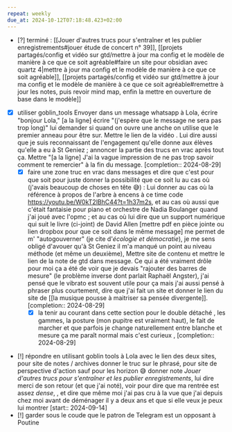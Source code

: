 ```yaml
---
repeat: weekly
due_at: 2024-10-12T07:18:48.423+02:00
---
```

- [?] terminé  : [[Jouer d'autres trucs pour s'entraîner et les publier enregistrements#jouer étude de concert n° 39]], [[projets partagés/config et vidéo sur gtd/mettre à jour ma config et le modèle de manière à ce que ce soit agréable#faire un site pour obsidian avec quartz 4|mettre à jour ma config et le modèle de manière à ce que ce soit agréable]], [[projets partagés/config et vidéo sur gtd/mettre à jour ma config et le modèle de manière à ce que ce soit agréable#remettre à jour les notes, puis revoir mind map, enfin la mettre en ouverture de base dans le modèle]]

- [X] utiliser goblin_tools Envoyer dans un message whatsapp à Lola, écrire "bonjour Lola," [a la ligne] écrire "(j'espère que le message ne sera pas trop long)" lui demander si quand on ouvre une anche on utilise que le premier anneau pour être sur. Mettre le lien de la vidéo .  Lui dire aussi que je suis reconnaissant de l'engagement qu'elle donne aux élèves qu'elle a eu à St Geniez ; annoncer la partie des trucs en vrac après tout ça. Mettre "[a la ligne] J'ai la vague impression de ne pas trop savoir comment te remercier" à la fin du message.  [completion:: 2024-08-29]
	- [X] faire une zone truc en vrac dans messages et dire que c'est pour que soit pour juste donner la possibilité que ce soit lu au cas où (j'avais beaucoup de choses en tête 😅) : Lui donner au cas où la référence à propos de l'arbre à encens à ce time code https://youtu.be/W0kT2lBhC44?t=1h37m2s, et au cas où aussi que c'était fantaisie pour piano et orchestre de Nadia Boulanger quand j'ai joué avec l'opmc ; et au cas où lui dire que un support numérique qui suit le livre (ci-joint) de David Allen [mettre pdf en pièce jointe ou lien dropbox pour que ce soit dans le même message] me permet de m' "autogouverner" (je cite d'*écologie et démocratie*), je me sens obligé d'avouer qu'à St Geniez il m'a manqué un point au niveau méthode (et même un deuxième), Mettre site de contenu et mettre le lien de la note de gtd dans message. Ce qui a été vraiment drôle pour moi ça a été de voir que je devais "rajouter des barres de mesure" (le problème inverse dont parlait Raphaël Angster), j'ai pensé que le vibrato est souvent utile pour ça mais j'ai aussi pensé à phraser plus courtement, dire que j'ai fait un site et donner le lien du site de [[la musique pousse à maitriser sa pensée divergente]].  [completion:: 2024-08-29]
		- [X] la tenir au courant dans cette section pour le double détaché , les gammes, la posture (mon pupitre est vraiment haut), le fait de marcher et que parfois je change naturellement entre blanche et mesure ça me paraît normal mais c'est curieux ,  [completion:: 2024-08-29]

- [!] répondre en utilisant goblin tools à Lola avec le lien des deux sites, pour site de notes / archives donner le truc sur le phrasé, pour site de perspective d'action sauf pour les horizon 😅 donner note *Jouer d'autres trucs pour s'entraîner et les publier enregistrements*, lui dire merci de son retour (et que j'ai noté), voir pour dire que ma rentrée est assez *dense*, , et dire que même moi j'ai pas cru à la vue que j'ai depuis chez moi avant de déménager il y a deux ans et que si elle veux je peux lui montrer [start:: 2024-09-14]
- [!] garder sous le coude que le patron de Telegram est un opposant à Poutine